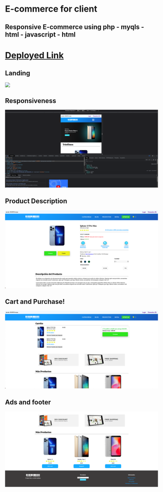 # E-commerce for client

## Responsive E-commerce using php - myqls - html - javascript - html

# [Deployed Link](https://calvinjamesheath.github.io/E-commerce/Desarrollo/HTML%20VERSION/index.html)

## Landing 
![](https://github.com/CalvinJamesHeath/E-commerce/blob/main/Desarrollo/imagenes/paguina/Screen%20Shot%202022-06-15%20at%201.55.03%20PM.png)
## Responsiveness
![](https://github.com/CalvinJamesHeath/E-commerce/blob/main/Desarrollo/imagenes/paguina/Screen%20Shot%202022-06-15%20at%201.53.15%20PM.png)
## Product Description 
![](https://github.com/CalvinJamesHeath/E-commerce/blob/main/Desarrollo/imagenes/paguina/Screen%20Shot%202022-06-15%20at%201.55.11%20PM.png)
## Cart and Purchase!
![](https://github.com/CalvinJamesHeath/E-commerce/blob/main/Desarrollo/imagenes/paguina/Screen%20Shot%202022-06-15%20at%201.55.16%20PM.png)
## Ads and footer
![](https://github.com/CalvinJamesHeath/E-commerce/blob/main/Desarrollo/imagenes/paguina/Screen%20Shot%202022-06-15%20at%201.56.04%20PM.png)
